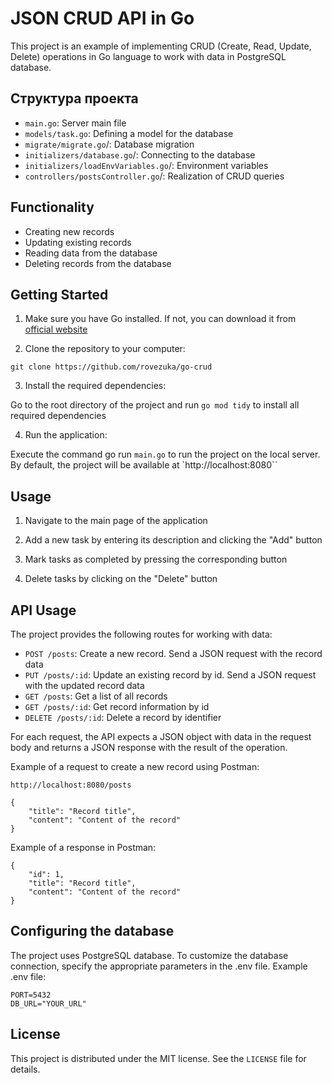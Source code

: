 # JSON CRUD API in Go

This project is an example of implementing CRUD (Create, Read, Update, Delete) operations in Go language to work with data in PostgreSQL database. 

## Структура проекта
- `main.go`: Server main file
- `models/task.go`: Defining a model for the database
- `migrate/migrate.go`/: Database migration
- `initializers/database.go`/: Connecting to the database
- `initializers/loadEnvVariables.go`/: Environment variables
- `controllers/postsController.go`/: Realization of CRUD queries


## Functionality

+ Creating new records
+ Updating existing records
+ Reading data from the database
+ Deleting records from the database

## Getting Started

1. Make sure you have Go installed. If not, you can download it from [official website](https://golang.org/dl/)

2. Clone the repository to your computer:
```
git clone https://github.com/rovezuka/go-crud
```

3. Install the required dependencies:

Go to the root directory of the project and run ``go mod tidy`` to install all required dependencies


4. Run the application:

Execute the command go run `main.go` to run the project on the local server. By default, the project will be available at `http://localhost:8080``

## Usage

1. Navigate to the main page of the application

2. Add a new task by entering its description and clicking the "Add" button

3. Mark tasks as completed by pressing the corresponding button

4. Delete tasks by clicking on the "Delete" button

## API Usage

The project provides the following routes for working with data:

- `POST /posts`: Create a new record. Send a JSON request with the record data
- `PUT /posts/:id`: Update an existing record by id. Send a JSON request with the updated record data
- `GET /posts`: Get a list of all records
- `GET /posts/:id`: Get record information by id
- `DELETE /posts/:id`: Delete a record by identifier

For each request, the API expects a JSON object with data in the request body and returns a JSON response with the result of the operation.

Example of a request to create a new record using Postman:
```
http://localhost:8080/posts

{
    "title": "Record title",
    "content": "Content of the record"
}
```
Example of a response in Postman:
```
{
    "id": 1,
    "title": "Record title",
    "content": "Content of the record"
}
```

## Configuring the database

The project uses PostgreSQL database. To customize the database connection, specify the appropriate parameters in the .env file. Example .env file:
```
PORT=5432
DB_URL="YOUR_URL"
```

## License

This project is distributed under the MIT license. See the ``LICENSE`` file for details.